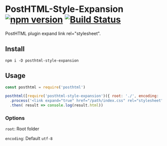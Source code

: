# PostHTML-Style-Expansion [![npm version](https://badge.fury.io/js/posthtml-style-expansion.svg)](https://badge.fury.io/js/posthtml-style-expansion) [![Build Status](https://travis-ci.org/renyamizuno/posthtml-style-expantion.svg?branch=master)](https://travis-ci.org/renyamizuno/posthtml-style-expantion)

PostHTML plugin expand link rel="stylesheet".

## Install

```
npm i -D posthtml-style-expansion
```

## Usage

```js
const posthtml = require('posthtml')

posthtml([require('posthtml-style-expansion')({ root: './', encoding: 'utf-8' })])
  .process('<link expand="true" href="/path/index.css" rel="stylesheet">')
  .then( result => console.log(result.html))
```

### Options
`root`: Root folder

`encoding`: Default `utf-8`

